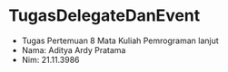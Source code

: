# TugasDelegateDanEvent #
- Tugas Pertemuan 8 Mata Kuliah Pemrograman lanjut
- Nama: Aditya Ardy Pratama
- Nim: 21.11.3986
